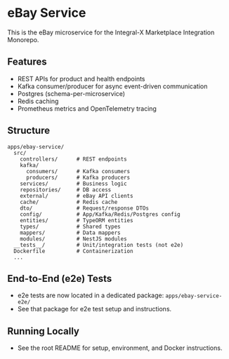 # eBay Service

This is the eBay microservice for the Integral-X Marketplace Integration Monorepo.

## Features
- REST APIs for product and health endpoints
- Kafka consumer/producer for async event-driven communication
- Postgres (schema-per-microservice)
- Redis caching
- Prometheus metrics and OpenTelemetry tracing

## Structure

```
apps/ebay-service/
  src/
    controllers/      # REST endpoints
    kafka/
      consumers/      # Kafka consumers
      producers/      # Kafka producers
    services/         # Business logic
    repositories/     # DB access
    external/         # eBay API clients
    cache/            # Redis cache
    dto/              # Request/response DTOs
    config/           # App/Kafka/Redis/Postgres config
    entities/         # TypeORM entities
    types/            # Shared types
    mappers/          # Data mappers
    modules/          # NestJS modules
  __tests__/          # Unit/integration tests (not e2e)
  Dockerfile          # Containerization
  ...
```

## End-to-End (e2e) Tests
- e2e tests are now located in a dedicated package: `apps/ebay-service-e2e/`
- See that package for e2e test setup and instructions.

## Running Locally
- See the root README for setup, environment, and Docker instructions. 